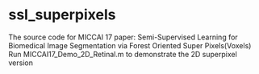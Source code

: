# ssl_superpixels
The source code for MICCAI 17 paper: Semi-Supervised Learning for Biomedical Image Segmentation via Forest Oriented Super Pixels(Voxels)
Run MICCAI17_Demo_2D_Retinal.m to demonstrate the 2D superpixel version